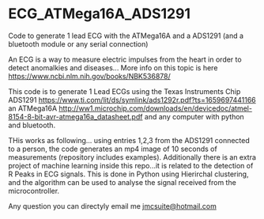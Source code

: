 # ECG_ATMega16A_ADS1291
Code to generate 1 lead ECG with the ATMega16A and a ADS1291 (and a bluetooth module or any serial connection)

An ECG is a way to measure electric impulses from the heart in order to detect anomalkies and diseases... More info on this topic is here https://www.ncbi.nlm.nih.gov/books/NBK536878/

This code is to generate 1 Lead ECGs using the Texas Instruments Chip ADS1291 https://www.ti.com/lit/ds/symlink/ads1292r.pdf?ts=1659697441166 an ATMega16A http://ww1.microchip.com/downloads/en/devicedoc/atmel-8154-8-bit-avr-atmega16a_datasheet.pdf and any computer with python and bluetooth.

THis works as following... using entries 1,2,3 from the ADS1291 connected to a person, the code generates an mp4 image of 10 seconds of measurements (repository includes examples). Additionally there is an extra project of machine learning inside this repo...it is related to the detection of R Peaks in ECG signals. This is done in Python using Hierirchal clustering, and the algorithm can be used to analyse the signal received from the microcontroller.

Any question you can directyly email me jmcsuite@hotmail.com
